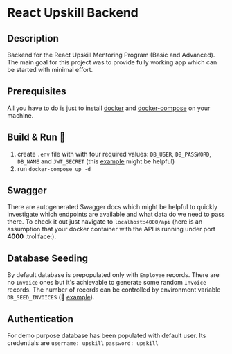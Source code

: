 # React Upskill Backend

## Description

Backend for the React Upskill Mentoring Program (Basic and Advanced). The main goal for this project was to provide fully working app which can be started with minimal effort.

## Prerequisites

All you have to do is just to install [docker](https://docs.docker.com/get-docker/) and [docker-compose](https://docs.docker.com/compose/install/) on your machine.

## Build & Run  :construction_worker:

  1. create `.env` file with with four required values: `DB_USER`, `DB_PASSWORD`, `DB_NAME` and `JWT_SECRET` (this [example](./.env.example) might be helpful)
  2. run `docker-compose up -d`

## Swagger

There are autogenerated Swagger docs which might be helpful to quickly investigate which endpoints are available and what data do we need to pass there. To check it out just navigate to `localhost:4000/api` (here is an assumption that your docker container with the API is running under port **4000** :trollface:).

## Database Seeding

By default database is prepopulated only with `Employee` records. There are no `Invoice` ones but it's achievable to generate some random `Invoice` records. The number of records can be controlled by environment variable `DB_SEED_INVOICES` (:eyes: [example](./.env.example)).

## Authentication

For demo purpose database has been populated with default user. Its credentials are
    `username: upskill`
    `password: upskill`
